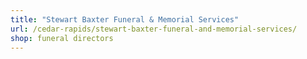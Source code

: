 ```yaml
---
title: "Stewart Baxter Funeral & Memorial Services"
url: /cedar-rapids/stewart-baxter-funeral-and-memorial-services/
shop: funeral directors
---
```

